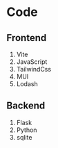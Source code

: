 # Code

## Frontend

1. Vite
2. JavaScript
3. TailwindCss
4. MUI
5. Lodash

## Backend

1. Flask
2. Python
3. sqlite
